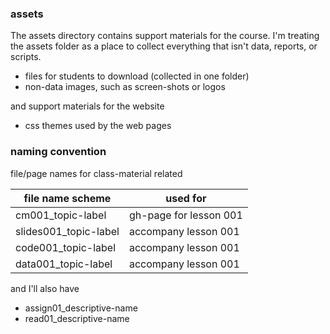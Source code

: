 ### assets

The assets directory contains support materials for the course. I'm treating the assets folder as a place to collect everything that isn't data, reports, or scripts. 

- files for students to download (collected in one folder) 
- non-data images, such as screen-shots or logos 

and support materials for the website

- css themes used by the web pages 


### naming convention 

file/page names for class-material related

file name scheme      | used for
--------------------- | -----------------------
cm001_topic-label     | gh-page for lesson 001
slides001_topic-label | accompany lesson 001 
code001_topic-label   | accompany lesson 001
data001_topic-label   | accompany lesson 001

and I'll also have

- assign01_descriptive-name 
- read01_descriptive-name 



